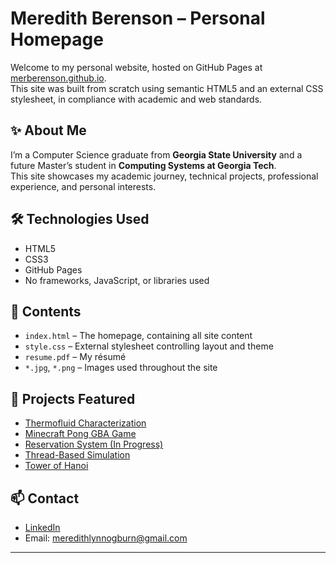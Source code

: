 # Meredith Berenson – Personal Homepage

Welcome to my personal website, hosted on GitHub Pages at [merberenson.github.io](https://merberenson.github.io).  
This site was built from scratch using semantic HTML5 and an external CSS stylesheet, in compliance with academic and web standards.

## ✨ About Me
I’m a Computer Science graduate from **Georgia State University** and a future Master’s student in **Computing Systems at Georgia Tech**.  
This site showcases my academic journey, technical projects, professional experience, and personal interests.

## 🛠️ Technologies Used
- HTML5
- CSS3
- GitHub Pages
- No frameworks, JavaScript, or libraries used

## 📂 Contents
- `index.html` – The homepage, containing all site content
- `style.css` – External stylesheet controlling layout and theme
- `resume.pdf` – My résumé
- `*.jpg`, `*.png` – Images used throughout the site

## 📌 Projects Featured
- [Thermofluid Characterization](https://github.com/merberenson/Thermofluid-Characterization-and-Performance-of-a-PC)
- [Minecraft Pong GBA Game](https://github.com/merberenson/MC-Pong-GBA)
- [Reservation System (In Progress)](https://github.com/merberenson/Reservation-System)
- [Thread-Based Simulation](https://github.com/merberenson/Thread-Based-Process-Simulation-and-Synchronization)
- [Tower of Hanoi](https://github.com/merberenson/Tower-of-Hanoi)

## 📫 Contact
- [LinkedIn](https://www.linkedin.com/in/meredith-berenson)
- Email: meredithlynnogburn@gmail.com

---
